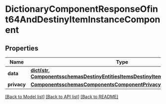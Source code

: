 # DictionaryComponentResponseOfint64AndDestinyItemInstanceComponent

## Properties
Name | Type | Description | Notes
------------ | ------------- | ------------- | -------------
**data** | [**dict(str, ComponentsschemasDestinyEntitiesItemsDestinyItemInstanceComponent)**](ComponentsschemasDestinyEntitiesItemsDestinyItemInstanceComponent.md) |  | [optional] 
**privacy** | [**ComponentsschemasComponentsComponentPrivacySetting**](ComponentsschemasComponentsComponentPrivacySetting.md) |  | [optional] 

[[Back to Model list]](../README.md#documentation-for-models) [[Back to API list]](../README.md#documentation-for-api-endpoints) [[Back to README]](../README.md)


